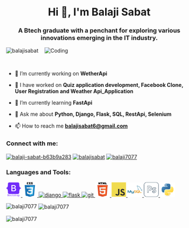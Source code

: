 







<h1 align="center">Hi 👋, I'm Balaji Sabat</h1>
<h3 align="center">A Btech graduate with a penchant for exploring various innovations emerging in the IT industry.</h3>


<img align='right' alt='Coding' width='400' src="https://user-images.githubusercontent.com/75851313/151668395-5591532b-28da-46a6-9476-7c9694bcb60e.gif">

<p align="left"> <img src="https://komarev.com/ghpvc/?username=balajisabat&label=Profile%20views&color=0e75b6&style=flat" alt="balajisabat" /> </p>

<p align="left"> <a href="https://twitter.com/" target="blank"><img src="https://img.shields.io/twitter/follow/?logo=twitter&style=for-the-badge" alt="" /></a> </p>

- 🔭 I’m currently working on **WetherApi**

- 🔭 I have worked on **Quiz application development, Facebook Clone, User Registration and Weather Api_Application**

- 🌱 I’m currently learning **FastApi**

- 💬 Ask me about **Python, Django, Flask, SQL, RestApi, Selenium**

- 📫 How to reach me **balajisabat6@gmail.com**

<h3 align="left">Connect with me:</h3>
<p align="left">
<a href="https://linkedin.com/in/balaji-sabat-b63b9a283" target="blank"><img align="center" src="https://raw.githubusercontent.com/rahuldkjain/github-profile-readme-generator/master/src/images/icons/Social/linked-in-alt.svg" alt="balaji-sabat-b63b9a283" height="30" width="40" /></a>
<a href="https://www.hackerrank.com/balajisabat" target="blank"><img align="center" src="https://raw.githubusercontent.com/rahuldkjain/github-profile-readme-generator/master/src/images/icons/Social/hackerrank.svg" alt="balajisabat" height="30" width="40" /></a>
<a href="https://balaji7077.github.io/Portfolio-websites/" target="blank"><img align="center" src="https://logowik.com/content/uploads/images/adobe-portfolio8664.jpg" alt="balaji7077" height="30" width="40" /></a>
</p>

<h3 align="left">Languages and Tools:</h3>
<p align="left"> <a href="https://getbootstrap.com" target="_blank" rel="noreferrer"> <img src="https://raw.githubusercontent.com/devicons/devicon/master/icons/bootstrap/bootstrap-plain-wordmark.svg" alt="bootstrap" width="40" height="40"/> </a> <a href="https://www.w3schools.com/css/" target="_blank" rel="noreferrer"> <img src="https://raw.githubusercontent.com/devicons/devicon/master/icons/css3/css3-original-wordmark.svg" alt="css3" width="40" height="40"/> </a> <a href="https://www.djangoproject.com/" target="_blank" rel="noreferrer"> <img src="https://cdn.worldvectorlogo.com/logos/django.svg" alt="django" width="40" height="40"/> </a> <a href="https://flask.palletsprojects.com/" target="_blank" rel="noreferrer"> <img src="https://www.vectorlogo.zone/logos/pocoo_flask/pocoo_flask-icon.svg" alt="flask" width="40" height="40"/> </a> <a href="https://git-scm.com/" target="_blank" rel="noreferrer"> <img src="https://www.vectorlogo.zone/logos/git-scm/git-scm-icon.svg" alt="git" width="40" height="40"/> </a> <a href="https://www.w3.org/html/" target="_blank" rel="noreferrer"> <img src="https://raw.githubusercontent.com/devicons/devicon/master/icons/html5/html5-original-wordmark.svg" alt="html5" width="40" height="40"/> </a> <a href="https://developer.mozilla.org/en-US/docs/Web/JavaScript" target="_blank" rel="noreferrer"> <img src="https://raw.githubusercontent.com/devicons/devicon/master/icons/javascript/javascript-original.svg" alt="javascript" width="40" height="40"/> </a> <a href="https://www.mysql.com/" target="_blank" rel="noreferrer"> <img src="https://raw.githubusercontent.com/devicons/devicon/master/icons/mysql/mysql-original-wordmark.svg" alt="mysql" width="40" height="40"/> </a> <a href="https://www.photoshop.com/en" target="_blank" rel="noreferrer"> <img src="https://raw.githubusercontent.com/devicons/devicon/master/icons/photoshop/photoshop-line.svg" alt="photoshop" width="40" height="40"/> </a> <a href="https://www.python.org" target="_blank" rel="noreferrer"> <img src="https://raw.githubusercontent.com/devicons/devicon/master/icons/python/python-original.svg" alt="python" width="40" height="40"/> </a> </p>


<p><img align="left" src="https://github-readme-stats.vercel.app/api/top-langs?username=balaji7077&show_icons=true&locale=en&layout=compact" alt="balaji7077" /></p>

<p>&nbsp;<img align="center" src="https://github-readme-stats.vercel.app/api?username=balaji7077&show_icons=true&locale=en" alt="balaji7077" /></p>

<p><img align="center" src="https://github-readme-streak-stats.herokuapp.com/?user=balaji7077&" alt="balaji7077" /></p>
